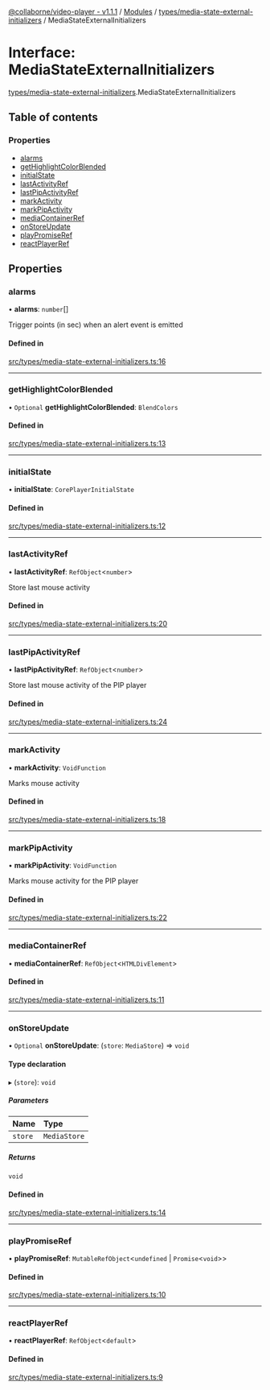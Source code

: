 [@collaborne/video-player - v1.1.1](/docs/../README.md) / [Modules](/docs/modules.md) / [types/media-state-external-initializers](/docs/modules/types_media_state_external_initializers.md) / MediaStateExternalInitializers

# Interface: MediaStateExternalInitializers

[types/media-state-external-initializers](/docs/modules/types_media_state_external_initializers.md).MediaStateExternalInitializers

## Table of contents

### Properties

- [alarms](/docs/interfaces/types_media_state_external_initializers.MediaStateExternalInitializers.md#alarms)
- [getHighlightColorBlended](/docs/interfaces/types_media_state_external_initializers.MediaStateExternalInitializers.md#gethighlightcolorblended)
- [initialState](/docs/interfaces/types_media_state_external_initializers.MediaStateExternalInitializers.md#initialstate)
- [lastActivityRef](/docs/interfaces/types_media_state_external_initializers.MediaStateExternalInitializers.md#lastactivityref)
- [lastPipActivityRef](/docs/interfaces/types_media_state_external_initializers.MediaStateExternalInitializers.md#lastpipactivityref)
- [markActivity](/docs/interfaces/types_media_state_external_initializers.MediaStateExternalInitializers.md#markactivity)
- [markPipActivity](/docs/interfaces/types_media_state_external_initializers.MediaStateExternalInitializers.md#markpipactivity)
- [mediaContainerRef](/docs/interfaces/types_media_state_external_initializers.MediaStateExternalInitializers.md#mediacontainerref)
- [onStoreUpdate](/docs/interfaces/types_media_state_external_initializers.MediaStateExternalInitializers.md#onstoreupdate)
- [playPromiseRef](/docs/interfaces/types_media_state_external_initializers.MediaStateExternalInitializers.md#playpromiseref)
- [reactPlayerRef](/docs/interfaces/types_media_state_external_initializers.MediaStateExternalInitializers.md#reactplayerref)

## Properties

### alarms

• **alarms**: `number`[]

Trigger points (in sec) when an alert event is emitted

#### Defined in

[src/types/media-state-external-initializers.ts:16](https://github.com/Collaborne/video-player/blob/4f0c880/src/types/media-state-external-initializers.ts#L16)

___

### getHighlightColorBlended

• `Optional` **getHighlightColorBlended**: `BlendColors`

#### Defined in

[src/types/media-state-external-initializers.ts:13](https://github.com/Collaborne/video-player/blob/4f0c880/src/types/media-state-external-initializers.ts#L13)

___

### initialState

• **initialState**: `CorePlayerInitialState`

#### Defined in

[src/types/media-state-external-initializers.ts:12](https://github.com/Collaborne/video-player/blob/4f0c880/src/types/media-state-external-initializers.ts#L12)

___

### lastActivityRef

• **lastActivityRef**: `RefObject`<`number`\>

Store last mouse activity

#### Defined in

[src/types/media-state-external-initializers.ts:20](https://github.com/Collaborne/video-player/blob/4f0c880/src/types/media-state-external-initializers.ts#L20)

___

### lastPipActivityRef

• **lastPipActivityRef**: `RefObject`<`number`\>

Store last mouse activity of the PIP player

#### Defined in

[src/types/media-state-external-initializers.ts:24](https://github.com/Collaborne/video-player/blob/4f0c880/src/types/media-state-external-initializers.ts#L24)

___

### markActivity

• **markActivity**: `VoidFunction`

Marks mouse activity

#### Defined in

[src/types/media-state-external-initializers.ts:18](https://github.com/Collaborne/video-player/blob/4f0c880/src/types/media-state-external-initializers.ts#L18)

___

### markPipActivity

• **markPipActivity**: `VoidFunction`

Marks mouse activity for the PIP player

#### Defined in

[src/types/media-state-external-initializers.ts:22](https://github.com/Collaborne/video-player/blob/4f0c880/src/types/media-state-external-initializers.ts#L22)

___

### mediaContainerRef

• **mediaContainerRef**: `RefObject`<`HTMLDivElement`\>

#### Defined in

[src/types/media-state-external-initializers.ts:11](https://github.com/Collaborne/video-player/blob/4f0c880/src/types/media-state-external-initializers.ts#L11)

___

### onStoreUpdate

• `Optional` **onStoreUpdate**: (`store`: `MediaStore`) => `void`

#### Type declaration

▸ (`store`): `void`

##### Parameters

| Name | Type |
| :------ | :------ |
| `store` | `MediaStore` |

##### Returns

`void`

#### Defined in

[src/types/media-state-external-initializers.ts:14](https://github.com/Collaborne/video-player/blob/4f0c880/src/types/media-state-external-initializers.ts#L14)

___

### playPromiseRef

• **playPromiseRef**: `MutableRefObject`<`undefined` \| `Promise`<`void`\>\>

#### Defined in

[src/types/media-state-external-initializers.ts:10](https://github.com/Collaborne/video-player/blob/4f0c880/src/types/media-state-external-initializers.ts#L10)

___

### reactPlayerRef

• **reactPlayerRef**: `RefObject`<`default`\>

#### Defined in

[src/types/media-state-external-initializers.ts:9](https://github.com/Collaborne/video-player/blob/4f0c880/src/types/media-state-external-initializers.ts#L9)
